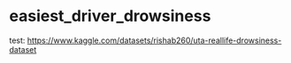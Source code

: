 # easiest_driver_drowsiness
test: https://www.kaggle.com/datasets/rishab260/uta-reallife-drowsiness-dataset
